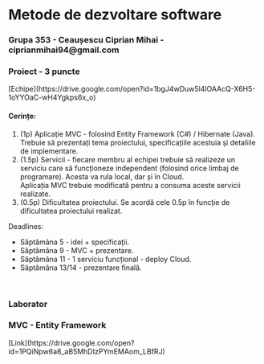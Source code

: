 <h1> Metode de dezvoltare software </h1>

<h3>Grupa 353 - Ceaușescu Ciprian Mihai - ciprianmihai94@gmail.com</h3>

<h3>Proiect - 3 puncte</h3>
[Echipe](https://drive.google.com/open?id=1bgJ4wDuw5l4lOAAcQ-X6H5-1oYYOaC-wH4Ygkps6x_o)
<h4>Cerințe:</h4>
<ol>
  <li>
    (1p) Aplicație MVC - folosind Entity Framework (C#) / Hibernate (Java).
    <br>
    Trebuie să prezentați tema proiectului, specificațiile acestuia și detaliile de implementare.
  </li>
  <li>
    (1.5p) Servicii - fiecare membru al echipei trebuie să realizeze un serviciu care să funcționeze independent (folosind orice limbaj de programare). Acesta va rula local, dar și în Cloud.
    <br>
    Aplicația MVC trebuie modificată pentru a consuma aceste servicii realizate.
  </li>
  <li>
    (0.5p) Dificultatea proiectului. Se acordă cele 0.5p în funcție de dificultatea proiectului realizat.
  </li>
</ol>
Deadlines: 
<ul>
  <li>Săptămâna 5 - idei + specificații.</li>
  <li>Săptămâna 9 - MVC + prezentare.</li>
  <li>Săptămâna 11 - 1 serviciu funcțional - deploy Cloud.</li>
  <li>Săptămâna 13/14 - prezentare finală.</li>
</ul>
 
<br>
<h3>Laborator</h3>
<h3>MVC - Entity Framework</h3>
[Link](https://drive.google.com/open?id=1PQiNpw6a8_aB5MhDIzPYmEMAom_LBfRJ)
